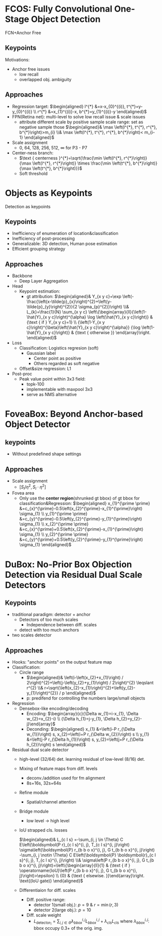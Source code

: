 # FCOS: Fully Convolutional One-Stage Object Detection
FCN+Anchor Free
## Keypoints
Motivations:
* Anchor free issues
  * low recall
  * overlapped obj. ambiguity
## Approaches
* Regression target:
    $\begin{aligned} l^{*} &=x-x_{0}^{(i)}, t^{*}=y-y_{0}^{(i)} \\ r^{*} &=x_{1}^{(i)}-x, b^{*}=y_{1}^{(i)}-y \end{aligned}$
* FPN(Retina net): multi-level to solve low recall issue & scale issues
  * attribute different scale by positive sample scale range: set as negative sample those
$\begin{aligned}&
\max \left(l^{*}, t^{*}, r^{*}, b^{*}\right)>m_{i}
\\&
\max \left(l^{*}, t^{*}, r^{*}, b^{*}\right)< m_{i-1}
\end{aligned}$
* Scale assignment
  * 0, 64, 128, 256, 512,  $\infty$ for P3 - P7
* Center-ness branch:
  * $\text { centerness }^{*}=\sqrt{\frac{\min \left(l^{*}, r^{*}\right)}{\max \left(l^{*}, r^{*}\right)} \times \frac{\min \left(t^{*}, b^{*}\right)}{\max \left(t^{*}, b^{*}\right)}}$
  * Soft threshold

# Objects as Keypoints
Detection as keypoints
## Keypoints
* Inefficiency of enumeration of location&classification
* Inefficiency of post-processing
* Generalizable: 3D detection, Human pose estimation
* Efficient grouping strategy
## Approaches
* Backbone
  * Deep Layer Aggregation
* Head
  * Keypoint estimation:
    * gt attribution:
    $\begin{aligned}&
    Y_{x y c}=\exp \left(-\frac{\left(x-\tilde{p}_{x}\right)^{2}+\left(y-\tilde{p}_{y}\right)^{2}}{2 \sigma_{p}^{2}}\right)
    \\&
    L_{k}=\frac{1}{N} \sum_{x y c} \left\{\begin{array}{ll}{\left(1-\hat{Y}_{x y c}\right)^{\alpha} \log \left(\hat{Y}_{x y c}\right)} & {\text { if } Y_{x y c}=1} \\ {\left(1-Y_{x y c}\right)^{\beta}\left(\hat{Y}_{x y c}\right)^{\alpha}} {\log \left(1-\hat{Y}_{x y c}\right)} & {\text { otherwise }} \end{array}\right.
    \end{aligned}$
* Loss
  * Classification: Logistics regresion (soft)
    * Gaussian label
      * Center point as positive
      * Others regarded as soft negative
  * Offset&size regression: L1
* Post-proc
  * Peak value point within 3x3 field:
    * topk-100
    * implementable with maxpool 3x3
    * serve as NMS alternative


# FoveaBox: Beyond Anchor-based Object Detector
## keypoints
* Without predefined shape settings
## Approaches
* Scale assignment
  * $\left[S_{l} / \eta^{2}, S_{l} \cdot \eta^{2}\right]$
* Fovea area
  * Only use the __center region__(shrunked gt bbox) of gt bbox for classification&Regression:
  $\begin{aligned} x_{1}^{\prime \prime} &=c_{x}^{\prime}-0.5\left(x_{2}^{\prime}-x_{1}^{\prime}\right) \sigma_{1} \\ y_{1}^{\prime \prime} &=c_{y}^{\prime}-0.5\left(y_{2}^{\prime}-y_{1}^{\prime}\right) \sigma_{1} \\ x_{2}^{\prime \prime} &=c_{x}^{\prime}+0.5\left(x_{2}^{\prime}-x_{1}^{\prime}\right) \sigma_{1} \\ y_{2}^{\prime \prime} &=c_{y}^{\prime}+0.5\left(y_{2}^{\prime}-y_{1}^{\prime}\right) \sigma_{1} \end{aligned}$

# DuBox: No-Prior Box Objection Detection via Residual Dual Scale Detectors

## Keypoints
* traditional paradigm: detector + anchor
  * Detectors of too much scales
    * Independence between diff. scales
  * detect with too much anchors
* two scales detector

## Approaches
* Hooks: "anchor points" on the output feature map
* Classification:
  * Circle range
    * $\begin{aligned}&
    \left(i-\left(x_{2}+x_{1}\right) / 2\right)^{2}+\left(j-\left(y_{2}+y_{1}\right) / 2\right)^{2} \leqslant r^{2}
    \\&
    r=\sqrt{\left(x_{2}-x_{1}\right)^{2}+\left(y_{2}-y_{1}\right)^{2}} / p
    \end{aligned}$
    * p: predifend for controlling the numbers large/small objects
* Regression
  * Densebox-like encoding/decoding
    * Encoding: $\begin{array}{c}{\Delta w_{1}=i-x_{1}, \Delta w_{2}=x_{2}-i} \\ {\Delta h_{1}=j-y_{1}, \Delta h_{2}=y_{2}-j}\end{array}$
    * Deconding: $\begin{aligned} x_{1} &=\left(i-P r_{\Delta w_{1}}\right) s, x_{2}=\left(i+P r_{\Delta w_{2}}\right) s \\ y_{1} &=\left(j-P r_{\Delta h_{1}}\right) s, y_{2}=\left(j+P r_{\Delta h_{2}}\right) s \end{aligned}$
* Residual dual scale detector
  * high-level (32/64) det. learning residual of low-level (8/16) det.
  * Mixing of feature maps from diff. levels
    * deconv./addition used for fm alignment
    * 8s+16s, 32s+64s
  * Refine module
    * Spatial/channel attention
  * Bridge module
    * low level -> high level
  * IoU strapped cls. losses

    $\begin{aligned}&
     L_{c l s} =-\sum_{i, j \in \Theta} C E\left(\boldsymbol{P r}_{c l s}^{i, j}, T_{c l s}^{i, j}\right) \sigma\left(\boldsymbol{P} r_{b b o x}^{i, j}, G t_{b b o x}^{i, j}\right) -\sum_{i, j \notin \Theta} C E\left(\boldsymbol{P} \boldsymbol{r}_{c l s}^{i, j}, T_{c l s}^{i, j}\right)
     \\&
     \sigma\left(P r_{b b o x}^{i, j}, G t_{b b o x}^{i, j}\right)=\left\{\begin{array}{ll}{1} & {\text { if } \operatorname{IoU}\left(P r_{b b o x}^{i, j}, G t_{b b o x}^{i, j}\right)>\epsilon} \\ {0} & {\text { elsewise. }}\end{array}\right. \text{(IoU gate)}
     \end{aligned}$
   * Differentiaion for diff. scales
     * Diff. positive range:
       * detector 1(small obj.): $p=9$ & $r=\min (r, 3)$
       * detector 2(large obj.): $p=10$
     * Diff. scale weight
       * $L_{\text {detector}_{1}}=\sum_{i, j \in \Theta} \lambda_{b b o x}^{i, j} L_{b b o x}^{i, j}+\lambda_{c l s} L_{c l s}$ where $\lambda_{b b o x}^{i, j}$: bbox occupy 0.3+ of the orig. img.
